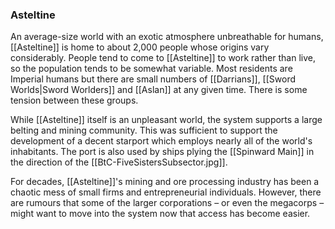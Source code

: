 ### Asteltine

An average-size world with an exotic atmosphere unbreathable for humans, [[Asteltine]] is home to about 2,000 people whose origins vary considerably. People tend to come to [[Asteltine]] to work rather than live, so the population tends to be somewhat variable. Most residents are Imperial humans but there are small numbers of [[Darrians]], [[Sword Worlds|Sword Worlders]] and [[Aslan]] at any given time. There is some tension between these groups.

While [[Asteltine]] itself is an unpleasant world, the system supports a large belting and mining community. This was sufficient to support the development of a decent starport which employs nearly all of the world's inhabitants. The port is also used by ships plying the [[Spinward Main]] in the direction of the [[BtC-FiveSistersSubsector.jpg]].

For decades, [[Asteltine]]'s mining and ore processing industry has been a chaotic mess of small firms and entrepreneurial individuals. However, there are rumours that some of the larger corporations – or even the megacorps – might want to move into the system now that access has become easier.